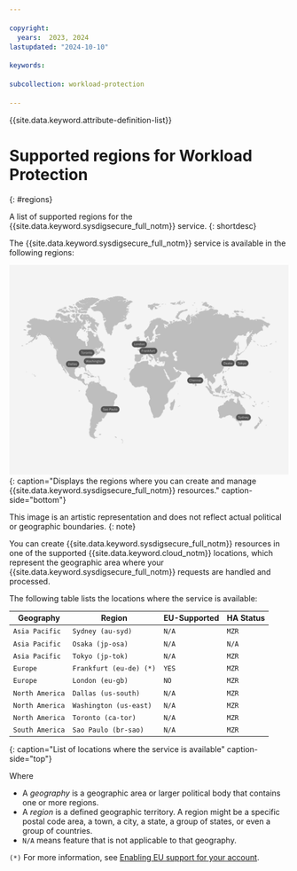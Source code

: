 ```yaml
---

copyright:
  years:  2023, 2024
lastupdated: "2024-10-10"

keywords:

subcollection: workload-protection

---
```


{{site.data.keyword.attribute-definition-list}}

# Supported regions for Workload Protection
{: #regions}

A list of supported regions for the {{site.data.keyword.sysdigsecure_full_notm}} service.
{: shortdesc}

The {{site.data.keyword.sysdigsecure_full_notm}} service is available in the following regions:

![The image shows the locations where the {{site.data.keyword.sysdigsecure_full_notm}} service is available.](images/locations.svg){: caption="Displays the regions where you can create and manage {{site.data.keyword.sysdigsecure_full_notm}} resources." caption-side="bottom"}

This image is an artistic representation and does not reflect actual political or geographic boundaries.
{: note}

You can create {{site.data.keyword.sysdigsecure_full_notm}} resources in one of the supported {{site.data.keyword.cloud_notm}} locations, which represent the geographic area where your {{site.data.keyword.sysdigsecure_full_notm}} requests are handled and processed.

The following table lists the locations where the service is available:

| Geography             | Region                   | EU-Supported | HA Status |
|-----------------------|--------------------------|--------------|-----------|
| `Asia Pacific`        | `Sydney (au-syd)`        | `N/A`        | `MZR`     |
| `Asia Pacific`        | `Osaka (jp-osa)`         | `N/A`        | `N/A`     |
| `Asia Pacific`        | `Tokyo (jp-tok)`         | `N/A`        | `MZR`     |
| `Europe`              | `Frankfurt (eu-de) (*)`  | `YES`        | `MZR`     |
| `Europe`              | `London (eu-gb)`         | `NO`         | `MZR`     |
| `North America`       | `Dallas (us-south)`      | `N/A`        | `MZR`     |
| `North America`       | `Washington (us-east)`   | `N/A`        | `MZR`     |
| `North America`       | `Toronto (ca-tor)`       | `N/A`        | `MZR`     |
| `South America`       | `Sao Paulo (br-sao)`     | `N/A`        | `MZR`     |
{: caption="List of locations where the service is available" caption-side="top"}

Where
* A *geography* is a geographic area or larger political body that contains one or more regions.
* A *region* is a defined geographic territory. A region might be a specific postal code area, a town, a city, a state, a group of states, or even a group of countries.
* `N/A` means feature that is not applicable to that geography.

`(*)` For more information, see [Enabling EU support for your account](/docs/account?topic=account-eu-supported).
